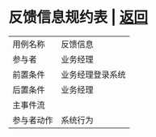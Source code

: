 # 反馈信息规约表 | [返回](../README.md)
<table>
        <tr>
                <td> 用例名称</td>
                <td colspan="2">反馈信息</td>
        </tr>
        <tr>
                <td> 参与者</td>
                <td colspan="2">业务经理</td>
        </tr>
        <tr>
                <td> 前置条件</td>
                <td colspan="2">业务经理登录系统</td>
        </tr>
        <tr>
                <td> 后置条件</td>
                <td colspan="2">业务经理</td>
        </tr>
        <tr>
                <td colspan="3"> 主事件流</td>
        </tr>
        <tr>
                <td colspan="2"> 参与者动作</td>
                <td > 系统行为</td>
        </tr>
</table>